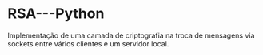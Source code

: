 # RSA---Python
Implementação de uma camada de criptografia na troca de mensagens via sockets entre vários clientes e um servidor local. 
